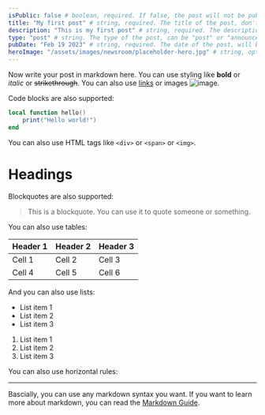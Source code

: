 ```yaml
---
isPublic: false # boolean, required. If false, the post will not be published
title: "My first post" # string, required. The title of the post, don't use it again in the content
description: "This is my first post" # string, required. The description of the post, don't use it again in the content
type: "post" # string. The type of the post, can be "post" or "announcement" or whatever you like.
pubDate: "Feb 19 2023" # string, required. The date of the post, will be used to sort the posts. In the format "MMM DD YYYY".
heroImage: "/assets/images/newsroom/placeholder-hero.jpg" # string, optional. The path to the hero image of the post. If not provided, the default hero image will be used. The image should be most preferably 1920x1080px and 16/9 aspect ratio. Put the image you want in the public/assets/images/newsroom/ folder and to link it, use /assets/images/newsroom/image-name.jpg.
---
```


Now write your post in markdown here. You can use styling like **bold** or _italic_ or ~~strikethrough~~. You can also use [links](https://www.apple.com) or images ![image](/placeholder-hero.jpg).

Code blocks are also supported:

```lua
local function hello()
    print("Hello world!")
end
```

You can also use HTML tags like `<div>` or `<span>` or `<img>`.

# Headings

Blockquotes are also supported:

> This is a blockquote. You can use it to quote someone or something.

You can also use tables:

| Header 1 | Header 2 | Header 3 |
| -------- | -------- | -------- |
| Cell 1   | Cell 2   | Cell 3   |
| Cell 4   | Cell 5   | Cell 6   |

And you can also use lists:

- List item 1
- List item 2
- List item 3

1. List item 1
2. List item 2
3. List item 3

You can also use horizontal rules:

---

Bascially, you can use any markdown syntax you want. If you want to learn more about markdown, you can read the [Markdown Guide](https://www.markdownguide.org/).

